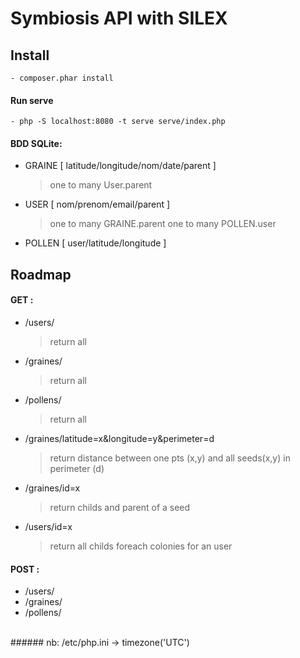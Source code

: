 # Symbiosis API with SILEX
## Install
    - composer.phar install

#### Run serve
    - php -S localhost:8080 -t serve serve/index.php

#### BDD SQLite:
  - GRAINE [ latitude/longitude/nom/date/parent ]
    > one to many User.parent
  - USER  [ nom/prenom/email/parent ]
    > one to many GRAINE.parent
    > one to many POLLEN.user
  - POLLEN [ user/latitude/longitude ]

## Roadmap
#### GET :
  - /users/
    > return all
  - /graines/
    > return all
  - /pollens/
    > return all
  - /graines/latitude=x&longitude=y&perimeter=d
    > return distance between one pts (x,y) and all seeds(x,y) in perimeter (d)
  - /graines/id=x
    > return childs and parent of a seed
  - /users/id=x
    > return all childs foreach colonies for an user

#### POST :
  - /users/
  - /graines/
  - /pollens/

</br>
###### nb: /etc/php.ini -> timezone('UTC')
